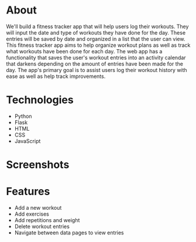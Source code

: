# About
We'll build a fitness tracker app that will help users log their workouts. They will input the date and type of workouts they have done for the day. These entries will be saved by date and organized in a list that the user can view. This fitness tracker app aims to help organize workout plans as well as track what workouts have been done for each day. The web app has a functionality that saves the user's workout entries into an activity calendar that darkens depending on the amount of entries have been made for the day.  The app's primary goal is to assist users log their workout history with ease as well as help track improvements. 

# Technologies
- Python
- Flask
- HTML
- CSS
- JavaScript

# Screenshots

# Features
- Add a new workout
- Add exercises
- Add repetitions and weight
- Delete workout entries
- Navigate between data pages to view entries
